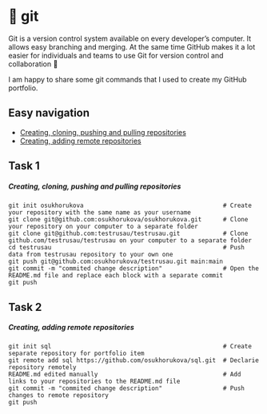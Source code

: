 # 📌 git

Git is a version control system available on every developer’s computer. It allows easy branching and merging. At the same time GitHub makes it a lot easier for individuals and teams to use Git for version control and collaboration 🤝

I am happy to share some git commands that I used to create my GitHub portfolio. 

## Easy navigation

- [Creating, cloning, pushing and pulling repositories](#task-1)
- [Creating, adding remote repositories](#task-2)

## Task 1

##### Creating, cloning, pushing and pulling repositories  
```git
git init osukhorukova                                       # Create your repository with the same name as your username 
git clone git@github.com:osukhorukova/osukhorukova.git      # Clone your repository on your computer to a separate folder
git clone git@github.com:testrusau/testrusau.git            # Clone github.com/testrusau/testrusau on your computer to a separate folder
cd testrusau                                                # Push data from testrusau repository to your own one 
git push git@github.com:osukhorukova/testrusau.git main:main
git commit -m "commited change description"                 # Open the README.md file and replace each block with a separate commit 
git push 

```
## Task 2

##### Creating, adding remote repositories  
```git
git init sql                                                # Create separate repository for portfolio item 
git remote add sql https://github.com/osukhorukova/sql.git  # Declarie repository remotely 
README.md edited manually                                   # Add links to your repositories to the README.md file
git commit -m "commited change description"                 # Push changes to remote repository
git push                                                     




```
